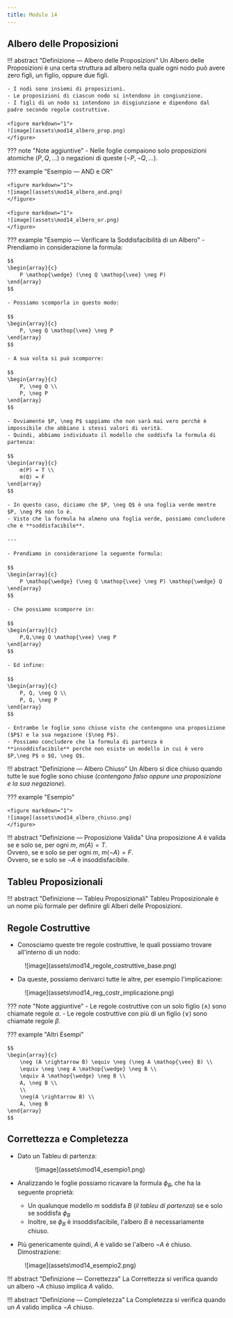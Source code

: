 ```yaml
---
title: Modulo 14
---
```


## Albero delle Proposizioni
!!! abstract "Definizione ― Albero delle Proposizioni"
	Un Albero delle Proposizioni è una certa struttura ad albero nella quale ogni nodo può avere zero figli, un figlio, oppure due figli.

	- I nodi sono insiemi di proposizioni.
	- Le proposizioni di ciascun nodo si intendono in congiunzione.
	- I figli di un nodo si intendono in disgiunzione e dipendono dal padre secondo regole costruttive. 

	<figure markdown="1">
	![image](assets\mod14_albero_prop.png)
	</figure>

??? note "Note aggiuntive"
	- Nelle foglie compaiono solo proposizioni atomiche ($P,Q,\dots$) o negazioni di queste ($\neg P,\neg Q,\dots$).

??? example "Esempio ― AND e OR"

	<figure markdown="1">
	![image](assets\mod14_albero_and.png)
	</figure>

	<figure markdown="1">
	![image](assets\mod14_albero_or.png)
	</figure>

??? example "Esempio ― Verificare la Soddisfacibilità di un Albero"
	- Prendiamo in considerazione la formula:

	$$
    \begin{array}{c}
        P \mathop{\wedge} (\neg Q \mathop{\vee} \neg P)
    \end{array}
    $$

    - Possiamo scomporla in questo modo:

    $$
    \begin{array}{c}
        P, \neg Q \mathop{\vee} \neg P
    \end{array}
    $$

    - A sua volta si può scomporre:

    $$
    \begin{array}{c}
        P, \neg Q \\
        P, \neg P
    \end{array}
    $$

    - Ovviamente $P, \neg P$ sappiamo che non sarà mai vero perchè è impossibile che abbiano i stessi valori di verità.
    - Quindi, abbiamo individuato il modello che soddisfa la formula di partenza:

    $$
    \begin{array}{c}
        m(P) = T \\
        m(Q) = F
    \end{array}
    $$

    - In questo caso, diciamo che $P, \neg Q$ è una foglia verde mentre $P, \neg P$ non lo è.
    - Visto che la formula ha almeno una foglia verde, possiamo concludere che è **soddisfacibile**.

    ---

    - Prendiamo in considerazione la seguente formula:

    $$
    \begin{array}{c}
        P \mathop{\wedge} (\neg Q \mathop{\vee} \neg P) \mathop{\wedge} Q
    \end{array}
    $$

    - Che possiamo scomporre in:

    $$
    \begin{array}{c}
        P,Q,\neg Q \mathop{\vee} \neg P
    \end{array}
    $$

    - Ed infine:

    $$
    \begin{array}{c}
        P, Q, \neg Q \\
        P, Q, \neg P
    \end{array}
    $$

    - Entrambe le foglie sono chiuse visto che contengono una proposizione ($P$) e la sua negazione ($\neg P$).
    - Possiamo concludere che la formula di partenza è **insoddisfacibile** perchè non esiste un modello in cui è vero $P,\neg P$ o $Q, \neg Q$.


!!! abstract "Definizione ― Albero Chiuso"
	Un Albero si dice chiuso quando tutte le sue foglie sono chiuse (*contengono falso oppure una proposizione e la sua negazione*).

??? example "Esempio"

	<figure markdown="1">
	![image](assets\mod14_albero_chiuso.png)
	</figure>

!!! abstract "Definizione ― Proposizione Valida"
	Una proposizione $A$ è valida se e solo se, per ogni $m$, $m(A) = T$.<br>
	Ovvero, se e solo se per ogni $m$, $m(\neg A) = F$.<br>
	Ovvero, se e solo se $\neg A$ è insoddisfacibile.

## Tableu Proposizionali
!!! abstract "Definizione ― Tableu Proposizionali"
	Tableu Proposizionale è un nome più formale per definire gli Alberi delle Proposizioni.


## Regole Costruttive

- Conosciamo queste tre regole costruttive, le quali possiamo trovare all'interno di un nodo:

<figure markdown="1">
![image](assets\mod14_regole_costruttive_base.png)
</figure>

- Da queste, possiamo derivarci tutte le altre, per esempio l'implicazione:

<figure markdown="1">
![image](assets\mod14_reg_costr_implicazione.png)
</figure>

??? note "Note aggiuntive"
	- Le regole costruttive con un solo figlio ($\mathop{\wedge}$) sono chiamate regole $\alpha$.
	- Le regole costruttive con più di un figlio ($\mathop{\vee}$) sono chiamate regole $\beta$.

??? example "Altri Esempi"

	$$
    \begin{array}{c}
        \neg (A \rightarrow B) \equiv \neg (\neg A \mathop{\vee} B) \\
        \equiv \neg \neg A \mathop{\wedge} \neg B \\
        \equiv A \mathop{\wedge} \neg B \\
        A, \neg B \\
        \\
        \neg(A \rightarrow B) \\
        A, \neg B
    \end{array}
    $$

## Correttezza e Completezza

- Dato un Tableu di partenza:

	<figure markdown="1">
    ![image](assets\mod14_esempio1.png)
    </figure>

- Analizzando le foglie possiamo ricavare la formula $\phi_B$, che ha la seguente proprietà:
    - Un qualunque modello $m$ soddisfa $B$ (*il tableu di partenza*) se e solo se soddisfa $\phi_B$
    - Inoltre, se $\phi_B$ è insoddisfacibile, l'albero $B$ è necessariamente chiuso.  
- Più genericamente quindi, $A$ è valido se l'albero $\neg A$ è chiuso. Dimostrazione:

<figure markdown="1">
![image](assets\mod14_esempio2.png)
</figure>

!!! abstract "Definizione ― Correttezza"
    La Correttezza si verifica quando un albero $\neg A$ chiuso implica $A$ valido.

!!! abstract "Definizione ― Completezza"
    La Completezza si verifica quando un $A$ valido implica $\neg A$ chiuso.
